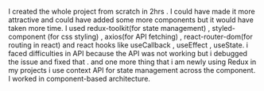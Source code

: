 I created the whole project from scratch in 2hrs . I could have made it more attractive and could have added some more components but it would have taken more time.
I used redux-toolkit(for state management) , styled-component (for css styling) , axios(for API fetching) , react-router-dom(for routing in react) and react hooks like useCallback , useEffect , useState.
i faced difficulties in API because the API was not working but i debugged the issue and fixed that . 
and one more thing that i am newly using Redux in my projects i use context API for state management across the component.
I worked in component-based architecture. 
